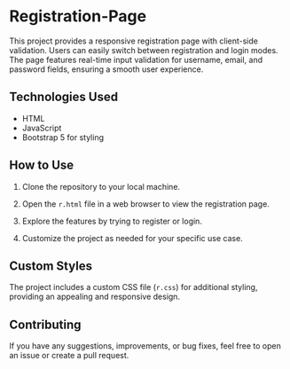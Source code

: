 # Registration-Page

This project provides a responsive registration page with client-side validation. Users can easily switch between registration and login modes. The page features real-time input validation for username, email, and password fields, ensuring a smooth user experience.

## Technologies Used

- HTML
- JavaScript
- Bootstrap 5 for styling

## How to Use

1. Clone the repository to your local machine.

2. Open the `r.html` file in a web browser to view the registration page.

3. Explore the features by trying to register or login.

4. Customize the project as needed for your specific use case.

## Custom Styles

The project includes a custom CSS file (`r.css`) for additional styling, providing an appealing and responsive design.

## Contributing

If you have any suggestions, improvements, or bug fixes, feel free to open an issue or create a pull request.
